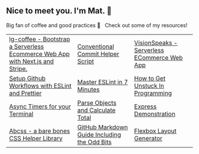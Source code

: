 ## Nice to meet you. I'm Mat. :wave:

Big fan of coffee and good practices :blue_heart: &nbsp; Check out some of my resources!

<table>
  <tr>
    <td>
      <a href="https://github.com/hi-matbub/lg-coffee">lg-coffee - Bootstrap a Serverless Ecommerce Web App with Next.js and Stripe.</a> 
    </td>
    <td>
      <a href="https://github.com/hi-matbub/conventional-commit-helper">Conventional Commit Helper Script</a> 
    </td>    
    <td>
      <a href="https://visionspeaks.art">VisionSpeaks - Serverless ECommerce Web App</a> 
    </td>
  </tr>
  <tr>
    <td>
      <a href="https://hi-matbub.medium.com/how-to-set-up-github-workflows-to-work-with-eslint-and-prettier-30cf3bbac129">Setup Github Workflows with ESLint and Prettier</a> 
    </td>
    <td>
      <a href="https://hi-matbub.medium.com/master-eslint-in-7-minutes-21709a94b27">Master ESLint in 7 Minutes</a> 
    </td>
    <td>
      <a href="https://hi-matbub.medium.com/3-methods-to-get-unstuck-in-programming-e0f3c5f8d178">How to Get Unstuck In Programming</a> 
    </td>
  </tr>
  </tr>
     <tr>
    <td>
      <a href="https://www.npmjs.com/package/zennn">Async Timers for your Terminal</a> 
    </td>
    <td>
      <a href="https://www.npmjs.com/package/lg-calc">Parse Objects and Calculate Total</a> 
    </td>       
    <td>
      <a href="https://github.com/hi-matbub/express-example">Express Demonstration</a> 
    </td>
  </tr>
   <tr>
    <td>
      <a href="abcss.vercel.app/">Abcss - a bare bones CSS Helper Library</a> 
    </td>
    <td>
      <a href="https://github.com/hi-matbub/markdown-guide">GitHub Markdown Guide Including the Odd Bits</a> 
    </td>
   <td>
      <a href="https://learnflexbox.us/">Flexbox Layout Generator</a> 
    </td>
</table>
